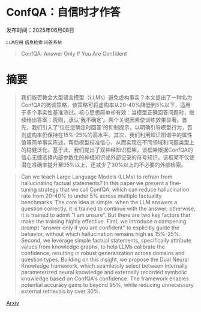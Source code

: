 # ConfQA：自信时才作答

发布时间：2025年06月08日

`LLM应用` `信息检索` `问答系统`

> ConfQA: Answer Only If You Are Confident

# 摘要

> 我们能否教会大型语言模型（LLMs）避免虚构事实？本文提出了一种名为ConfQA的微调策略，该策略可将虚构率从20-40%降低到5%以下，适用于多个事实性基准测试。核心思想简单却有效：当模型正确回答问题时，继续给出答案；否则，承认'我不确定'。两个关键因素使训练效果显著。首先，我们引入了'仅在您确定时回答'的抑制提示，以明确引导模型行为，否则虚构率仍保持在15%-25%的高水平。其次，我们利用知识图谱中的属性值等简单事实陈述，帮助模型校准信心，从而实现在不同领域和问题类型上的稳健泛化。基于此，我们提出了双神经知识框架，该框架根据ConfQA的信心无缝选择内部参数化的神经知识或外部记录的符号知识。该框架不仅使潜在准确率提升至95%以上，还减少了30%以上的不必要的外部检索。

> Can we teach Large Language Models (LLMs) to refrain from hallucinating factual statements? In this paper we present a fine-tuning strategy that we call ConfQA, which can reduce hallucination rate from 20-40% to under 5% across multiple factuality benchmarks. The core idea is simple: when the LLM answers a question correctly, it is trained to continue with the answer; otherwise, it is trained to admit "I am unsure". But there are two key factors that make the training highly effective. First, we introduce a dampening prompt "answer only if you are confident" to explicitly guide the behavior, without which hallucination remains high as 15%-25%. Second, we leverage simple factual statements, specifically attribute values from knowledge graphs, to help LLMs calibrate the confidence, resulting in robust generalization across domains and question types. Building on this insight, we propose the Dual Neural Knowledge framework, which seamlessly select between internally parameterized neural knowledge and externally recorded symbolic knowledge based on ConfQA's confidence. The framework enables potential accuracy gains to beyond 95%, while reducing unnecessary external retrievals by over 30%.

[Arxiv](https://arxiv.org/abs/2506.07309)